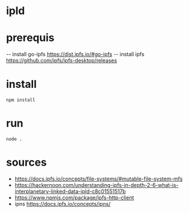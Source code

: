 # ipld

# prerequis
-- install go-ipfs https://dist.ipfs.io/#go-ipfs
-- install ipfs https://github.com/ipfs/ipfs-desktop/releases

# install
```
npm install
```

# run
```
node .
```

# sources
- https://docs.ipfs.io/concepts/file-systems/#mutable-file-system-mfs
- https://hackernoon.com/understanding-ipfs-in-depth-2-6-what-is-interplanetary-linked-data-ipld-c8c01551517b
- https://www.npmjs.com/package/ipfs-http-client
- ipns https://docs.ipfs.io/concepts/ipns/
